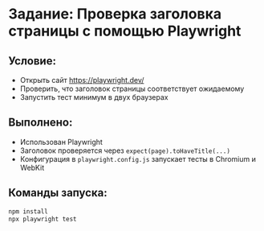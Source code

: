 # Задание: Проверка заголовка страницы с помощью Playwright

## Условие:
- Открыть сайт https://playwright.dev/
- Проверить, что заголовок страницы соответствует ожидаемому
- Запустить тест минимум в двух браузерах

## Выполнено:
- Использован Playwright
- Заголовок проверяется через `expect(page).toHaveTitle(...)`
- Конфигурация в `playwright.config.js` запускает тесты в Chromium и WebKit

## Команды запуска:
```bash
npm install
npx playwright test
